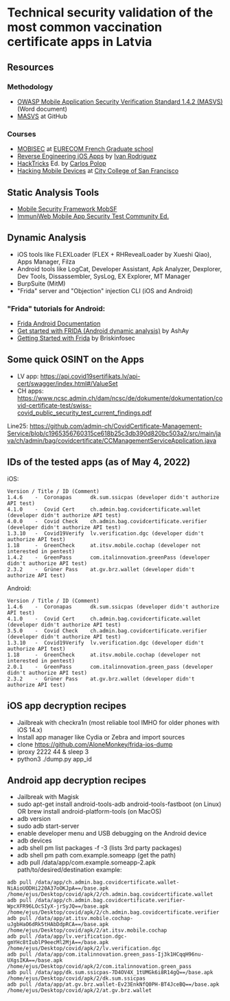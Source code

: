 # Technical security validation of the most common vaccination certificate apps in Latvia

## Resources
### Methodology 
- [OWASP Mobile Application Security Verification Standard 1.4.2 (MASVS)](https://github.com/OWASP/owasp-masvs/releases/download/v1.4.2/OWASP_MASVS-v1.4.2-en_WIP_.docx) (Word document)
- [MASVS](https://github.com/OWASP/owasp-masvs) at GitHub
### Courses
- [MOBISEC](https://mobisec.reyammer.io/) at [EURECOM French Graduate school](https://www.eurecom.fr/)
- [Reverse Engineering iOS Apps](https://github.com/ivRodriguezCA/RE-iOS-Apps) by [Ivan Rodriguez](https://ivrodriguez.com/)
- [HackTricks](https://book.hacktricks.xyz/welcome/readme) Ed. by [Carlos Polop](https://github.com/carlospolop)
- [Hacking Mobile Devices](https://samsclass.info/128/128_S15.shtml) at [City College of San Francisco](https://www.ccsf.edu)

## Static Analysis Tools
- [Mobile Security Framework MobSF](https://github.com/MobSF/Mobile-Security-Framework-MobSF)
- [ImmuniWeb Mobile App Security Test Community Ed.](https://www.immuniweb.com/mobile/)

## Dynamic Analysis
- iOS tools like FLEXLoader (FLEX + RHRevealLoader by Xueshi Qiao), Apps Manager, Filza
- Android tools like LogCat, Developer Assistant, Apk Analyzer, Dexplorer, Dev Tools, Dissassembler, SysLog, EX Explorer, MT Manager
- BurpSuite (MitM)
- "Frida" server and "Objection" injection CLI (iOS and Android)

### "Frida" tutorials for Android:
  - [Frida Android Documentation](https://frida.re/docs/android/)
  - [Get started with FRIDA (Android dynamic analysis)](https://medium.com/@parfaitayassor/get-started-with-frida-android-dynamic-analysis-cf10b18d5e67) by AshAy
  - [Getting Started with Frida](https://medium.com/@briskinfosec/getting-started-with-frida-de44d932ae7) by Briskinfosec

## Some quick OSINT on the Apps
- LV app: https://api.covid19sertifikats.lv/api-cert/swagger/index.html#/ValueSet
- CH apps: https://www.ncsc.admin.ch/dam/ncsc/de/dokumente/dokumentation/covid-certificate-test/swiss-covid_public_security_test_current_findings.pdf 

Line25: https://github.com/admin-ch/CovidCertificate-Management-Service/blob/c1965356760315ce618b25c3db390d820bc503a2/src/main/java/ch/admin/bag/covidcertificate/CCManagementServiceApplication.java

## IDs of the tested apps (as of May 4, 2022)
iOS:
```
Version / Title / ID (Comment)
1.4.6    -  Coronapas      dk.sum.ssicpas (developer didn't authorize API test) 
4.1.0    -  Covid Cert     ch.admin.bag.covidcertificate.wallet (developer didn't authorize API test) 
4.0.0    -  Covid Check    ch.admin.bag.covidcertificate.verifier (developer didn't authorize API test) 
1.3.10   -  Covid19Verify  lv.verification.dgc (developer didn't authorize API test) 
1.18     -  GreenCheck     at.itsv.mobile.cochap (developer not interested in pentest)                
1.4.2    -  GreenPass      com.italinnovation.greenPass (developer didn't authorize API test) 
2.3.2    -  Grüner Pass    at.gv.brz.wallet (developer didn't authorize API test) 
```
Android:
```
Version / Title / ID (Comment)
1.4.6    -  Coronapas      dk.sum.ssicpas (developer didn't authorize API test) 
4.1.0    -  Covid Cert     ch.admin.bag.covidcertificate.wallet (developer didn't authorize API test) 
3.5.0    -  Covid Check    ch.admin.bag.covidcertificate.verifier (developer didn't authorize API test) 
1.3.10   -  Covid19Verify  lv.verification.dgc (developer didn't authorize API test) 
1.18     -  GreenCheck     at.itsv.mobile.cochap (developer not interested in pentest)
2.0.1    -  GreenPass      com.italinnovation.green_pass (developer didn't authorize API test) 
2.3.2    -  Grüner Pass    at.gv.brz.wallet (developer didn't authorize API test) 
```

## iOS app decryption recipes
- Jailbreak with checkra1n (most reliable tool IMHO for older phones with iOS 14.x)
- Install app manager like Cydia or Zebra and import sources
- clone https://github.com/AloneMonkey/frida-ios-dump
- iproxy 2222 44 & sleep 3
- python3 ./dump.py app_id

## Android app decryption recipes
- Jailbreak with Magisk
- sudo apt-get install android-tools-adb android-tools-fastboot (on Linux) OR brew install android-platform-tools (on MacOS)
- adb version
- sudo adb start-server
- enable developer menu and USB debugging on the Android device 
- adb devices
- adb shell pm list packages -f -3 (lists 3rd party packages)
- adb shell pm path com.example.someapp (get the path)
- adb pull /data/app/com.example.someapp-2.apk path/to/desired/destination
example:
```
adb pull /data/app/ch.admin.bag.covidcertificate.wallet-NiAioUODHi220A37oOKJpA==/base.apk /home/ejus/Desktop/covid/apk/2/ch.admin.bag.covidcertificate.wallet
adb pull /data/app/ch.admin.bag.covidcertificate.verifier-WpcXFR96LOcSIyX-jrSyJQ==/base.apk /home/ejus/Desktop/covid/apk/2/ch.admin.bag.covidcertificate.verifier
adb pull /data/app/at.itsv.mobile.cochap-uJgbHaO6dRk5tHAbDdpRCA==/base.apk /home/ejus/Desktop/covid/apk/2/at.itsv.mobile.cochap
adb pull /data/app/lv.verification.dgc-gmYHc8tIublP9eecMl2MjA==/base.apk /home/ejus/Desktop/covid/apk/2/lv.verification.dgc
adb pull /data/app/com.italinnovation.green_pass-Ij3k1HCqqH96nu-UXgsIKA==/base.apk /home/ejus/Desktop/covid/apk/2/com.italinnovation.green_pass
adb pull /data/app/dk.sum.ssicpas-7D4OV4X_1tUMGk6i8R14gQ==/base.apk /home/ejus/Desktop/covid/apk/2/dk.sum.ssicpas
adb pull /data/app/at.gv.brz.wallet-Ev23EnkNfQ0PH-BT4JceBQ==/base.apk /home/ejus/Desktop/covid/apk/2/at.gv.brz.wallet
```


